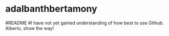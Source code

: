 # adalbanthbertamony
#README
#I have not yet gained understanding of how best to use Github. Alberto, show the way!
